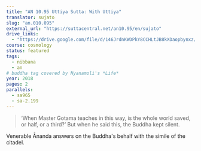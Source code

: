 ```yaml
---
title: "AN 10.95 Uttiya Sutta: With Uttiya"
translator: sujato
slug: "an.010.095"
external_url: "https://suttacentral.net/an10.95/en/sujato"
drive_links:
  - "https://drive.google.com/file/d/146JrdnKWDPkY8CCHLtJB8kXDaopbynxz/view?usp=drivesdk"
course: cosmology
status: featured
tags:
  - nibbana
  - an
# buddha tag covered by Nyanamoli's *Life*
year: 2018
pages: 2
parallels:
  - sa965
  - sa-2.199
---
```


> ‘When Master Gotama teaches in this way, is the whole world saved, or half, or a third?’ But when he said this, the Buddha kept silent.

Venerable Ānanda answers on the Buddha's behalf with the simile of the citadel.
